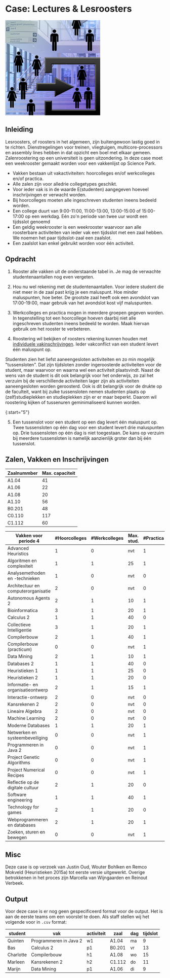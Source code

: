 # Case: Lectures & Lesroosters

![Hup naar binnen.](roostering.jpg)

## Inleiding

Lesroosters, of roosters in het algemeen, zijn buitengewoon lastig goed in te richten. Dienstregelingen voor treinen, vliegtuigen, multicore-processors en assembly lines hebben in dat opzicht een boel met elkaar gemeen. Zalenroostering op een universiteit is geen uitzondering. In deze case moet een weekrooster gemaakt worden voor een vakkenlijst op Science Park.

- Vakken bestaan uit vakactiviteiten: hoorcolleges en/of werkcolleges en/of practica.
- Alle zalen zijn voor alledrie collegetypes geschikt.
- Voor ieder vak is in de waarde E(studenten) aangegeven hoeveel inschrijvingen er verwacht worden.
- Bij hoorcolleges moeten alle ingeschreven studenten ineens bedeeld worden.
- Een college duurt van 9:00-11:00, 11:00-13:00, 13:00-15:00 of 15:00-17:00 op een werkdag. Eén zo'n periode van twee uur wordt een tijdsslot genoemd
- Een geldig weekrooster is een weekrooster waarvoor aan alle roosterbare activiteiten van ieder vak een tijdsslot met een zaal hebben. We noemen het paar tijdsslot-zaal een zaalslot.
- Een zaalslot kan enkel gebruikt worden voor één activiteit.

## Opdracht

1. Rooster alle vakken uit de onderstaande tabel in. Je mag de verwachte studentenaantallen nog even vergeten.

2. Hou nu wel rekening met de studentenaantallen. Voor iedere student die niet meer in de zaal past krijg je een maluspunt. Hoe minder maluspunten, hoe beter. De grootste zaal heeft ook een avondslot van 17:00-19:00, maar gebruik van het avondslot kost vijf maluspunten.

3. Werkcolleges en practica mogen in meerdere groepen gegeven worden. In tegenstelling tot een hoorcollege hoeven daarbij niet alle ingeschreven studenten ineens bedeeld te worden. Maak hiervan gebruik om het rooster te verbeteren.

4. Roostering wil bekijken of roosters rekening kunnen houden met [individuele vakinschrijvingen](studentenenvakken.csv). Ieder vakconflict van een student levert één maluspunt op.

Studenten zien het liefst aaneengesloten activiteiten en zo min mogelijk "tussensloten". Dat zijn tijdsloten zonder ingeroosterde activiteiten voor de student, maar waarvoor en waarna wel een activiteit plaatsvindt. Naast de wens van de student is dit ook belangrijk voor het onderwijs, zo zal het verzuim bij de verschillende activiteiten lager zijn als activiteiten aaneengesloten worden geroosterd. Ook is dit belangrijk voor de drukte op de faculteit, want bij zulke tussensloten nemen studenten plaats op (zelf)studieplekken en studieplekken zijn er er maar beperkt. Daarom wil roostering kijken of tussenuren geminimaliseerd kunnen worden.

{:start="5"}

5. Een tussenslot voor een student op een dag levert één maluspunt op. Twee tussensloten op één dag voor een student levert drie maluspunten op. Drie tussensloten op één dag is niet toegestaan. De kans op verzuim bij meerdere tussensloten is namelijk aanzienlijk groter dan bij één tussenslot.

## Zalen, Vakken en Inschrijvingen

| Zaalnummber | Max. capaciteit |
| ----------- | --------------- |
| A1.04       | 41              |
| A1.06       | 22              |
| A1.08       | 20              |
| A1.10       | 56              |
| B0.201      | 48              |
| C0.110      | 117             |
| C1.112      | 60              |

| Vakken voor periode 4               | #Hoorcolleges | #Werkcolleges | Max. stud. | #Practica | Max. stud. | E(studenten) |
| ----------------------------------- | ------------- | ------------- | ---------- | --------- | ---------- | ------------ |
| Advanced Heuristics                 | 1             | 0             | nvt        | 1         | 10         | 22           |
| Algoritmen en complexiteit          | 1             | 1             | 25         | 1         | 25         | 47           |
| Analysemethoden en -technieken      | 1             | 0             | nvt        | 0         | nvt        | 60           |
| Architectuur en computerorganisatie | 2             | 0             | nvt        | 0         | nvt        | 19           |
| Autonomous Agents 2                 | 2             | 1             | 10         | 1         | 10         | 19           |
| Bioinformatica                      | 3             | 1             | 20         | 1         | 20         | 40           |
| Calculus 2                          | 1             | 1             | 40         | 0         | nvt        | 90           |
| Collectieve Intelligentie           | 3             | 1             | 20         | 1         | 20         | 65           |
| Compilerbouw                        | 2             | 1             | 40         | 1         | 40         | 70           |
| Compilerbouw (practicum)            | 0             | 0             | nvt        | 1         | 15         | 35           |
| Data Mining                         | 2             | 1             | 10         | 1         | 10         | 30           |
| Databases 2                         | 1             | 1             | 40         | 0         | nvt        | 69           |
| Heuristieken 1                      | 1             | 1             | 25         | 0         | nvt        | 44           |
| Heuristieken 2                      | 1             | 1             | 20         | 0         | nvt        | 30           |
| Informatie- en organisatieontwerp   | 2             | 1             | 15         | 1         | 15         | 40           |
| Interactie-ontwerp                  | 2             | 0             | nvt        | 0         | nvt        | 31           |
| Kansrekenen 2                       | 2             | 0             | nvt        | 0         | nvt        | 70           |
| Lineaire Algebra                    | 2             | 0             | nvt        | 0         | nvt        | 50           |
| Machine Learning                    | 2             | 0             | nvt        | 0         | nvt        | 25           |
| Moderne Databases                   | 1             | 1             | 20         | 1         | 20         | 60           |
| Netwerken en systeembeveiliging     | 0             | 0             | nvt        | 1         | 20         | 50           |
| Programmeren in Java 2              | 0             | 0             | nvt        | 1         | 20         | 95           |
| Project Genetic Algorithms          | 0             | 0             | nvt        | 1         | 15         | 40           |
| Project Numerical Recipes           | 0             | 0             | nvt        | 1         | 15         | 40           |
| Reflectie op de digitale cultuur    | 2             | 1             | 20         | 0         | nvt        | 53           |
| Software engineering                | 1             | 1             | 40         | 1         | 40         | 75           |
| Technology for games                | 2             | 1             | 20         | 0         | nvt        | 50           |
| Webprogrammeren en databases        | 2             | 1             | 20         | 1         | 20         | 46           |
| Zoeken, sturen en bewegen           | 0             | 0             | nvt        | 1         | 15         | 45           |

## Misc

Deze case is op verzoek van Justin Oud, Wouter Bohlken en Remco Mokveld (Heuristieken 2015a) tot eerste versie uitgewerkt. Overige betrokkenen in het proces zijn Marcella van Wijngaarden en Reinout Verbeek.

## Output

Voor deze case is er nog geen gespecificeerd format voor de output. Het is aan de eerste teams om een voorstel te doen. Als staff stellen wij het volgende voor in `.csv` format:

| student   | vak                    | activiteit | zaal   | dag | tijdslot |
| --------- | ---------------------- | ---------- | ------ | --- | -------- |
| Quinten   | Programmeren in Java 2 | w1         | A1.04  | ma  | 9        |
| Bas       | Calculus 2             | p1         | B0.201 | vr  | 13       |
| Charlotte | Compilerbouw           | h1         | A1.08  | wo  | 15       |
| Marleen   | Kansrekenen 2          | h2         | C1.112 | do  | 11       |
| Marijn    | Data Mining            | p1         | A1.06  | di  | 9        |

